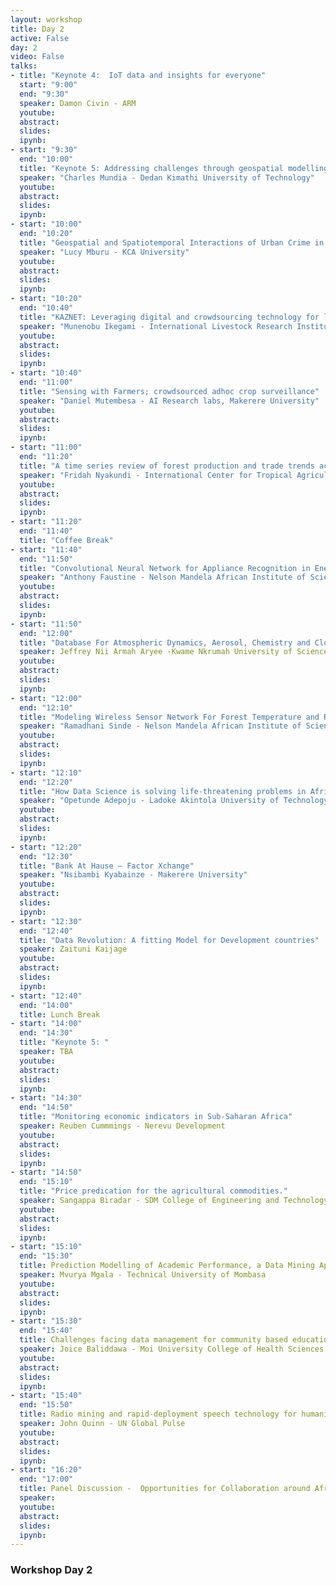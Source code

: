 ```yaml
---
layout: workshop
title: Day 2
active: False
day: 2
video: False
talks:
- title: "Keynote 4:  IoT data and insights for everyone"
  start: "9:00"
  end: "9:30"
  speaker: Damon Civin - ARM
  youtube:
  abstract:
  slides:
  ipynb:
- start: "9:30"
  end: "10:00"
  title: "Keynote 5: Addressing challenges through geospatial modelling in Kenya"
  speaker: "Charles Mundia - Dedan Kimathi University of Technology"
  youtube:
  abstract:
  slides:
  ipynb:
- start: "10:00"
  end: "10:20"
  title: "Geospatial and Spatiotemporal Interactions of Urban Crime in Nairobi Kenya"
  speaker: "Lucy Mburu - KCA University"
  youtube:
  abstract:
  slides:
  ipynb:
- start: "10:20"
  end: "10:40"
  title: "KAZNET: Leveraging digital and crowdsourcing technology for livestock market data collection"
  speaker: "Munenobu Ikegami - International Livestock Research Institute"
  youtube:
  abstract:
  slides:
  ipynb:
- start: "10:40"
  end: "11:00"
  title: "Sensing with Farmers; crowdsourced adhoc crop surveillance"
  speaker: "Daniel Mutembesa - AI Research labs, Makerere University"
  youtube:
  abstract:
  slides:
  ipynb:
- start: "11:00"
  end: "11:20"
  title: "A time series review of forest production and trade trends across the tropical region"
  speaker: "Fridah Nyakundi - International Center for Tropical Agriculture - CIAT"
  youtube:
  abstract:
  slides:
  ipynb:
- start: "11:20"
  end: "11:40"
  title: "Coffee Break"
- start: "11:40"
  end: "11:50"
  title: "Convolutional Neural Network for Appliance Recognition in Energy Disaggregation" 
  speaker: "Anthony Faustine - Nelson Mandela African Institute of Science and Technology"
  youtube:
  abstract:
  slides:
  ipynb:
- start: "11:50"
  end: "12:00"
  title: "Database For Atmospheric Dynamics, Aerosol, Chemistry and Cloud Interactions over Southern West Africa"
  speaker: Jeffrey Nii Armah Aryee -Kwame Nkrumah University of Science and Technology, Ghana
  youtube:
  abstract:
  slides:
  ipynb:
- start: "12:00"
  end: "12:10"
  title: "Modeling Wireless Sensor Network For Forest Temperature and Relative Humidity Monitoring in Usambara Mountains - A review"
  speaker: "Ramadhani Sinde - Nelson Mandela African Institute of Science and Technology"
  youtube:
  abstract:
  slides:
  ipynb:
- start: "12:10"
  end: "12:20"
  title: "How Data Science is solving life-threatening problems in Africa plus the way forward"
  speaker: "Opetunde Adepoju - Ladoke Akintola University of Technology"
  youtube:
  abstract:
  slides:
  ipynb:
- start: "12:20"
  end: "12:30"
  title: "Bank At Hause – Factor Xchange"
  speaker: "Nsibambi Kyabainze - Makerere University"
  youtube:
  abstract:
  slides:
  ipynb:
- start: "12:30"
  end: "12:40"
  title: "Data Revolution: A fitting Model for Development countries"
  speaker: Zaituni Kaijage
  youtube:
  abstract:
  slides:
  ipynb:
- start: "12:40"
  end: "14:00"
  title: Lunch Break
- start: "14:00"
  end: "14:30"
  title: "Keynote 5: "
  speaker: TBA
  youtube:
  abstract:
  slides:
  ipynb:
- start: "14:30"
  end: "14:50"
  title: "Monitoring economic indicators in Sub-Saharan Africa"
  speaker: Reuben Cummmings - Nerevu Development
  youtube:
  abstract:
  slides:
  ipynb:
- start: "14:50"
  end: "15:10"
  title: "Price predication for the agricultural commodities."
  speaker: Sangappa Biradar - SDM College of Engineering and Technology
  youtube:
  abstract:
  slides:
  ipynb:
- start: "15:10"
  end: "15:30"
  title: Prediction Modelling of Academic Performance, a Data Mining Approach
  speaker: Mvurya Mgala - Technical University of Mombasa
  youtube:
  abstract:
  slides:
  ipynb:
- start: "15:30"
  end: "15:40"
  title: Challenges facing data management for community based education and services programs
  speaker: Joice Baliddawa - Moi University College of Health Sciences
  youtube:
  abstract:
  slides:
  ipynb:
- start: "15:40"
  end: "15:50"
  title: Radio mining and rapid-deployment speech technology for humanitarian early warning in Uganda
  speaker: John Quinn - UN Global Pulse
  youtube:
  abstract:
  slides:
  ipynb:
- start: "16:20"
  end: "17:00"
  title: Panel Discussion -  Opportunities for Collaboration around Africa
  speaker: 
  youtube:
  abstract:
  slides:
  ipynb:
---
```


<h3> <b>Workshop Day 2</b></h3>
